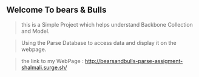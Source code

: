 ## Welcome To bears & Bulls

> this is a Simple Project which helps understand Backbone Collection and Model.

> Using the Parse Database to access data and display it on the webpage.

>the link to my WebPage : http://bearsandbulls-parse-assigment-shalmali.surge.sh/